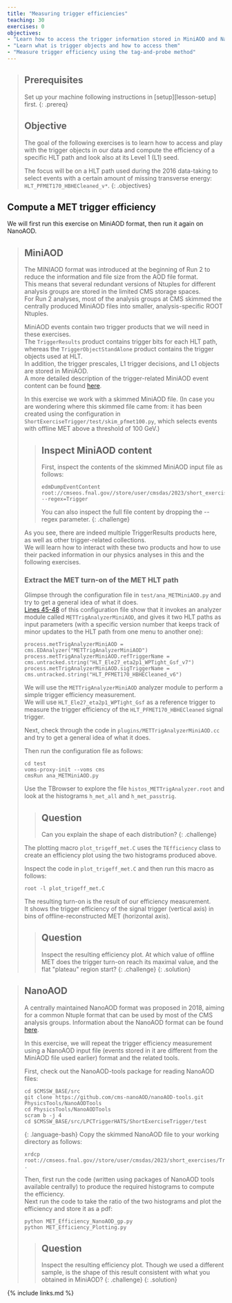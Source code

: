 ```yaml
---
title: "Measuring trigger efficiencies"
teaching: 30
exercises: 0
objectives:
- "Learn how to access the trigger information stored in MiniAOD and NanoAOD"
- "Learn what is trigger objects and how to access them"
- "Measure trigger efficiency using the tag-and-probe method"
---
```


> ## Prerequisites
> Set up your machine following instructions in [setup][lesson-setup] first.
{: .prereq}
> ## Objective
> The goal of the following exercises is to learn how to access and play with the trigger objects in our data and compute the efficiency of a specific HLT path and look also at its Level 1 (L1) seed. 
>
> The focus will be on a HLT path used during the 2016 data-taking to select events with a certain amount of missing transverse energy: `HLT_PFMET170_HBHECleaned_v*`.
{: .objectives}
## Compute a MET trigger efficiency
We will first run this exercise on MiniAOD format, then run it again on NanoAOD.
> ## MiniAOD
> The MINIAOD format was introduced at the beginning of Run 2 to reduce the information and file size from the AOD file format.<br>
> This means that several redundant versions of Ntuples for different analysis groups are stored in the limited CMS storage spaces.<br>
> For Run 2 analyses, most of the analysis groups at CMS skimmed the centrally produced MiniAOD files into smaller, analysis-specific ROOT Ntuples.<br>
> 
> MiniAOD events contain two trigger products that we will need in these exercises.<br>
> The `TriggerResults` product contains trigger bits for each HLT path, whereas the `TriggerObjectStandAlone` product contains the trigger objects used at HLT.<br>
> In addition, the trigger prescales, L1 trigger decisions, and L1 objects are stored in MiniAOD.<br>
> A more detailed description of the trigger-related MiniAOD event content can be found [here](https://twiki.cern.ch/twiki/bin/view/CMSPublic/WorkBookMiniAOD2016#Trigger).
> 
> In this exercise we work with a skimmed MiniAOD file. (In case you are wondering where this skimmed file came from: it has been created using the configuration in `ShortExerciseTrigger/test/skim_pfmet100.py`, which selects events with offline MET above a threshold of 100 GeV.)
> 
> > ## Inspect MiniAOD content
> > First, inspect the contents of the skimmed MiniAOD input file as follows:
> > ~~~
> > edmDumpEventContent root://cmseos.fnal.gov//store/user/cmsdas/2023/short_exercises/Trigger/skim_pfmet100_SingleElectron_2016G_ReReco_87k.root --regex=Trigger
> > ~~~
> > You can also inspect the full file content by dropping the --regex parameter.
> {: .challenge}
> 
> As you see, there are indeed multiple TriggerResults products here, as well as other trigger-related collections.<br>
> We will learn how to interact with these two products and how to use their packed information in our physics analyses in this and the following exercises.
> 
> ### Extract the MET turn-on of the MET HLT path
> Glimpse through the configuration file in `test/ana_METMiniAOD.py` and try to get a general idea of what it does.<br>
> [Lines 45-48](https://github.com/FNALLPC/LPCTriggerHATS/blob/2024/ShortExerciseTrigger/test/ana_METMiniAOD.py#L45-L48) of this configuration file show that it invokes an analyzer module called `METTrigAnalyzerMiniAOD`, and gives it two HLT paths as input parameters (with a specific version number that keeps track of minor updates to the HLT path from one menu to another one):
> ~~~
> process.metTrigAnalyzerMiniAOD = cms.EDAnalyzer("METTrigAnalyzerMiniAOD")
> process.metTrigAnalyzerMiniAOD.refTriggerName = cms.untracked.string("HLT_Ele27_eta2p1_WPTight_Gsf_v7")
> process.metTrigAnalyzerMiniAOD.sigTriggerName = cms.untracked.string("HLT_PFMET170_HBHECleaned_v6")
> ~~~
> We will use the `METTrigAnalyzerMiniAOD` analyzer module to perform a simple trigger efficiency measurement.<br>
> We will use `HLT_Ele27_eta2p1_WPTight_Gsf` as a reference trigger to measure the trigger efficiency of the `HLT_PFMET170_HBHECleaned` signal trigger.
> 
> Next, check through the code in `plugins/METTrigAnalyzerMiniAOD.cc` and try to get a general idea of what it does.
> 
> Then run the configuration file as follows:
> ~~~
> cd test
> voms-proxy-init --voms cms
> cmsRun ana_METMiniAOD.py 
> ~~~
> Use the TBrowser to explore the file `histos_METTrigAnalyzer.root` and look at the histograms `h_met_all` and `h_met_passtrig`. 
> > ## Question
> > Can you explain the shape of each distribution?
> {: .challenge}
> 
> The plotting macro `plot_trigeff_met.C` uses the `TEfficiency` class to create an efficiency plot using the two histograms produced above.
> 
> Inspect the code in `plot_trigeff_met.C` and then run this macro as follows:
> ~~~
> root -l plot_trigeff_met.C
> ~~~
> The resulting turn-on is the result of our efficiency measurement.<br>
> It shows the trigger efficiency of the signal trigger (vertical axis) in bins of offline-reconstructed MET (horizontal axis).
> > ## Question
> > Inspect the resulting efficiency plot. At which value of offline MET does the trigger turn-on reach its maximal value, and the flat "plateau" region start?
> {: .challenge}
{: .solution}

> ## NanoAOD
> A centrally maintained NanoAOD format was proposed in 2018, aiming for a common Ntuple format that can be used by most of the CMS analysis groups. 
> Information about the NanoAOD format can be found [here](https://cms-nanoaod-integration.web.cern.ch/integration/master-102X/mc102X_doc.html#HLT). 
> 
> In this exercise, we will repeat the trigger efficiency measurement using a NanoAOD input file (events stored in it are different from the MiniAOD file used earlier) format and the related tools.
> 
> First, check out the NanoAOD-tools package for reading NanoAOD files:
> ~~~
> cd $CMSSW_BASE/src
> git clone https://github.com/cms-nanoAOD/nanoAOD-tools.git PhysicsTools/NanoAODTools
> cd PhysicsTools/NanoAODTools
> scram b -j 4
> cd $CMSSW_BASE/src/LPCTriggerHATS/ShortExerciseTrigger/test
> ~~~
> {: .language-bash}
> Copy the skimmed NanoAOD file to your working directory as follows:
> ~~~
> xrdcp root://cmseos.fnal.gov//store/user/cmsdas/2023/short_exercises/Trigger/New_NanoAOD_M1000.root .
> ~~~
> Then, first run the code (written using packages of NanoAOD tools available centrally) to produce the required histograms to compute the efficiency.<br>
> Next run the code to take the ratio of the two histograms and plot the efficiency and store it as a pdf:
> ~~~
> python MET_Efficiency_NanoAOD_gp.py
> python MET_Efficiency_Plotting.py
> ~~~
> > ## Question
> > Inspect the resulting efficiency plot. Though we used a different sample, is the shape of this result consistent with what you obtained in MiniAOD?
> {: .challenge}
{: .solution}

{% include links.md %}

